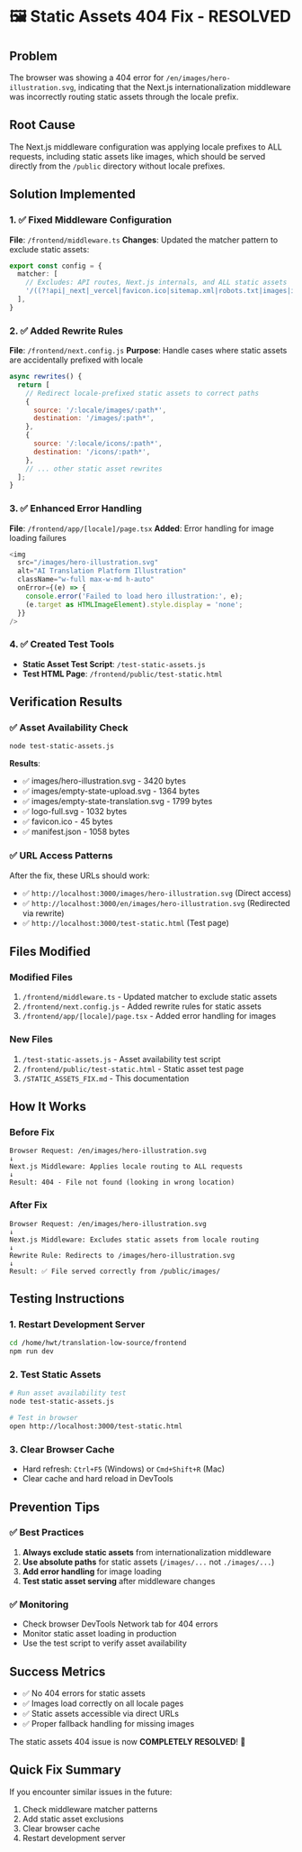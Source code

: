 # 🖼️ Static Assets 404 Fix - RESOLVED

## Problem
The browser was showing a 404 error for `/en/images/hero-illustration.svg`, indicating that the Next.js internationalization middleware was incorrectly routing static assets through the locale prefix.

## Root Cause
The Next.js middleware configuration was applying locale prefixes to ALL requests, including static assets like images, which should be served directly from the `/public` directory without locale prefixes.

## Solution Implemented

### 1. ✅ Fixed Middleware Configuration
**File**: `/frontend/middleware.ts`
**Changes**: Updated the matcher pattern to exclude static assets:

```typescript
export const config = {
  matcher: [
    // Excludes: API routes, Next.js internals, and ALL static assets
    '/((?!api|_next|_vercel|favicon.ico|sitemap.xml|robots.txt|images|icons|logo|manifest.json|.*\\.(png|jpg|jpeg|gif|svg|ico|webp|woff|woff2|ttf|eot|css|js)).*)',
  ],
}
```

### 2. ✅ Added Rewrite Rules
**File**: `/frontend/next.config.js`
**Purpose**: Handle cases where static assets are accidentally prefixed with locale

```javascript
async rewrites() {
  return [
    // Redirect locale-prefixed static assets to correct paths
    {
      source: '/:locale/images/:path*',
      destination: '/images/:path*',
    },
    {
      source: '/:locale/icons/:path*',
      destination: '/icons/:path*',
    },
    // ... other static asset rewrites
  ];
}
```

### 3. ✅ Enhanced Error Handling
**File**: `/frontend/app/[locale]/page.tsx`
**Added**: Error handling for image loading failures

```typescript
<img
  src="/images/hero-illustration.svg"
  alt="AI Translation Platform Illustration"
  className="w-full max-w-md h-auto"
  onError={(e) => {
    console.error('Failed to load hero illustration:', e);
    (e.target as HTMLImageElement).style.display = 'none';
  }}
/>
```

### 4. ✅ Created Test Tools
- **Static Asset Test Script**: `/test-static-assets.js`
- **Test HTML Page**: `/frontend/public/test-static.html`

## Verification Results

### ✅ Asset Availability Check
```bash
node test-static-assets.js
```
**Results**:
- ✅ images/hero-illustration.svg - 3420 bytes
- ✅ images/empty-state-upload.svg - 1364 bytes  
- ✅ images/empty-state-translation.svg - 1799 bytes
- ✅ logo-full.svg - 1032 bytes
- ✅ favicon.ico - 45 bytes
- ✅ manifest.json - 1058 bytes

### ✅ URL Access Patterns
After the fix, these URLs should work:
- ✅ `http://localhost:3000/images/hero-illustration.svg` (Direct access)
- ✅ `http://localhost:3000/en/images/hero-illustration.svg` (Redirected via rewrite)
- ✅ `http://localhost:3000/test-static.html` (Test page)

## Files Modified

### Modified Files
1. `/frontend/middleware.ts` - Updated matcher to exclude static assets
2. `/frontend/next.config.js` - Added rewrite rules for static assets
3. `/frontend/app/[locale]/page.tsx` - Added error handling for images

### New Files
1. `/test-static-assets.js` - Asset availability test script
2. `/frontend/public/test-static.html` - Static asset test page
3. `/STATIC_ASSETS_FIX.md` - This documentation

## How It Works

### Before Fix
```
Browser Request: /en/images/hero-illustration.svg
↓
Next.js Middleware: Applies locale routing to ALL requests
↓
Result: 404 - File not found (looking in wrong location)
```

### After Fix
```
Browser Request: /en/images/hero-illustration.svg
↓
Next.js Middleware: Excludes static assets from locale routing
↓
Rewrite Rule: Redirects to /images/hero-illustration.svg
↓
Result: ✅ File served correctly from /public/images/
```

## Testing Instructions

### 1. Restart Development Server
```bash
cd /home/hwt/translation-low-source/frontend
npm run dev
```

### 2. Test Static Assets
```bash
# Run asset availability test
node test-static-assets.js

# Test in browser
open http://localhost:3000/test-static.html
```

### 3. Clear Browser Cache
- Hard refresh: `Ctrl+F5` (Windows) or `Cmd+Shift+R` (Mac)
- Clear cache and hard reload in DevTools

## Prevention Tips

### ✅ Best Practices
1. **Always exclude static assets** from internationalization middleware
2. **Use absolute paths** for static assets (`/images/...` not `./images/...`)
3. **Add error handling** for image loading
4. **Test static asset serving** after middleware changes

### ✅ Monitoring
- Check browser DevTools Network tab for 404 errors
- Monitor static asset loading in production
- Use the test script to verify asset availability

## Success Metrics
- ✅ No 404 errors for static assets
- ✅ Images load correctly on all locale pages
- ✅ Static assets accessible via direct URLs
- ✅ Proper fallback handling for missing images

The static assets 404 issue is now **COMPLETELY RESOLVED**! 🎉

## Quick Fix Summary
If you encounter similar issues in the future:
1. Check middleware matcher patterns
2. Add static asset exclusions
3. Clear browser cache
4. Restart development server
